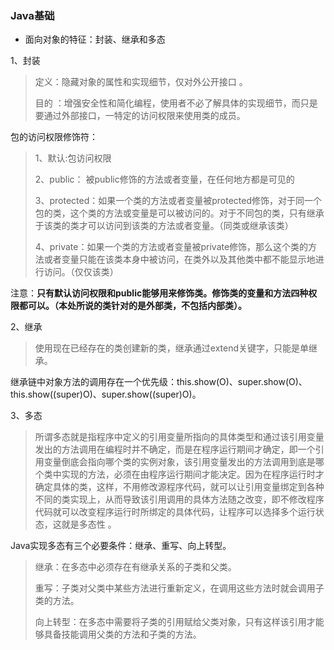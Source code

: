 ### Java基础

- 面向对象的特征：封装、继承和多态 

1、封装

> 定义：隐藏对象的属性和实现细节，仅对外公开接口 。
>
> 目的 ：增强安全性和简化编程，使用者不必了解具体的实现细节，而只是要通过外部接口，一特定的访问权限来使用类的成员。 

包的访问权限修饰符：

> 1、默认:包访问权限
>
> 2、public： 被public修饰的方法或者变量，在任何地方都是可见的
>
> 3、protected：如果一个类的方法或者变量被protected修饰，对于同一个包的类，这个类的方法或变量是可以被访问的。对于不同包的类，只有继承于该类的类才可以访问到该类的方法或者变量。（同类或继承该类）
>
> 4、private：如果一个类的方法或者变量被private修饰，那么这个类的方法或者变量只能在该类本身中被访问，在类外以及其他类中都不能显示地进行访问。（仅仅该类）

注意：**只有默认访问权限和public能够用来修饰类。修饰类的变量和方法四种权限都可以。（本处所说的类针对的是外部类，不包括内部类）。**

2、继承

> 使用现在已经存在的类创建新的类，继承通过extend关键字，只能是单继承。

继承链中对象方法的调用存在一个优先级：this.show(O)、super.show(O)、this.show((super)O)、super.show((super)O)。 

3、多态

> 所谓多态就是指程序中定义的引用变量所指向的具体类型和通过该引用变量发出的方法调用在编程时并不确定，而是在程序运行期间才确定，即一个引用变量倒底会指向哪个类的实例对象，该引用变量发出的方法调用到底是哪个类中实现的方法，必须在由程序运行期间才能决定。因为在程序运行时才确定具体的类，这样，不用修改源程序代码，就可以让引用变量绑定到各种不同的类实现上，从而导致该引用调用的具体方法随之改变，即不修改程序代码就可以改变程序运行时所绑定的具体代码，让程序可以选择多个运行状态，这就是多态性 。

Java实现多态有三个必要条件：继承、重写、向上转型。 

> 继承：在多态中必须存在有继承关系的子类和父类。
>
> 重写：子类对父类中某些方法进行重新定义，在调用这些方法时就会调用子类的方法。
>
> 向上转型：在多态中需要将子类的引用赋给父类对象，只有这样该引用才能够具备技能调用父类的方法和子类的方法。







